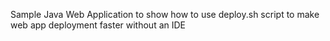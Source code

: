 
Sample Java Web Application to show how to use deploy.sh script to make web app deployment faster without an IDE
